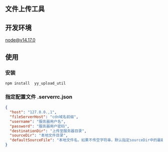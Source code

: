 ## 文件上传工具

## 开发环境

node@v14.17.0

## 使用

### 安装

```shell
npm install  yy_upload_util
```

### 指定配置文件 .serverrc.json

```json
{
  "host": "127.0.0.,1",
  "fileServerHost": "cdn域名前缀",
  "username": "服务器用户名",
  "password": "服务器用户密码",
  "destinationDir": "上传至服务器目录",
  "sourceDir": "本地文件目录",
  "defaultSourceFile": "本地文件名，如果不传空字符串，默认指定sourceDir中的最新文件"
}
```

